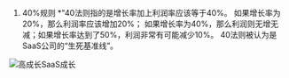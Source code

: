 1. 40%规则
*"40法则指的是增长率加上利润率应该等于40%。 如果增长率为20%，那么利润率应该增加20%； 
如果增长率为40%，那么利润则无增无减；如果增长率达到了50%，利润非常有可能减少10%。
40法则被认为是SaaS公司的“生死基准线”。

![高成长SaaS成长](https://github.com/lizj3624/mynote/blob/master/stock-finance/pictures/SaaS%E9%AB%98%E6%88%90%E9%95%BF.png)
